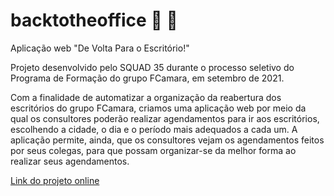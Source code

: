 # backtotheoffice :office: :tangerine:
Aplicação web "De Volta Para o Escritório!"

Projeto desenvolvido pelo SQUAD 35 durante o processo seletivo do Programa de Formação do grupo FCamara, em setembro de 2021.

Com a finalidade de automatizar a organização da reabertura dos escritórios do grupo FCamara, criamos uma aplicação web por meio da qual os consultores poderão realizar agendamentos para ir aos escritórios, escolhendo a cidade, o dia e o período mais adequados a cada um. 
A aplicação permite, ainda, que os consultores vejam os agendamentos feitos por seus colegas, para que possam organizar-se da melhor forma ao realizar seus agendamentos.

<a href="https://squad35-hackaton-fcamara.github.io/backtotheoffice/">Link do projeto online</a>
